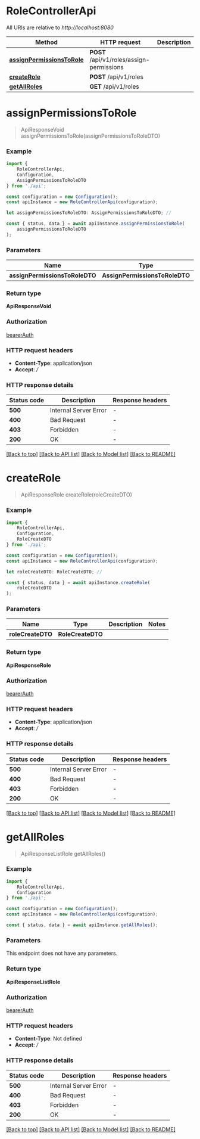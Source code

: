 # RoleControllerApi

All URIs are relative to *http://localhost:8080*

|Method | HTTP request | Description|
|------------- | ------------- | -------------|
|[**assignPermissionsToRole**](#assignpermissionstorole) | **POST** /api/v1/roles/assign-permissions | |
|[**createRole**](#createrole) | **POST** /api/v1/roles | |
|[**getAllRoles**](#getallroles) | **GET** /api/v1/roles | |

# **assignPermissionsToRole**
> ApiResponseVoid assignPermissionsToRole(assignPermissionsToRoleDTO)


### Example

```typescript
import {
    RoleControllerApi,
    Configuration,
    AssignPermissionsToRoleDTO
} from './api';

const configuration = new Configuration();
const apiInstance = new RoleControllerApi(configuration);

let assignPermissionsToRoleDTO: AssignPermissionsToRoleDTO; //

const { status, data } = await apiInstance.assignPermissionsToRole(
    assignPermissionsToRoleDTO
);
```

### Parameters

|Name | Type | Description  | Notes|
|------------- | ------------- | ------------- | -------------|
| **assignPermissionsToRoleDTO** | **AssignPermissionsToRoleDTO**|  | |


### Return type

**ApiResponseVoid**

### Authorization

[bearerAuth](../README.md#bearerAuth)

### HTTP request headers

 - **Content-Type**: application/json
 - **Accept**: */*


### HTTP response details
| Status code | Description | Response headers |
|-------------|-------------|------------------|
|**500** | Internal Server Error |  -  |
|**400** | Bad Request |  -  |
|**403** | Forbidden |  -  |
|**200** | OK |  -  |

[[Back to top]](#) [[Back to API list]](../README.md#documentation-for-api-endpoints) [[Back to Model list]](../README.md#documentation-for-models) [[Back to README]](../README.md)

# **createRole**
> ApiResponseRole createRole(roleCreateDTO)


### Example

```typescript
import {
    RoleControllerApi,
    Configuration,
    RoleCreateDTO
} from './api';

const configuration = new Configuration();
const apiInstance = new RoleControllerApi(configuration);

let roleCreateDTO: RoleCreateDTO; //

const { status, data } = await apiInstance.createRole(
    roleCreateDTO
);
```

### Parameters

|Name | Type | Description  | Notes|
|------------- | ------------- | ------------- | -------------|
| **roleCreateDTO** | **RoleCreateDTO**|  | |


### Return type

**ApiResponseRole**

### Authorization

[bearerAuth](../README.md#bearerAuth)

### HTTP request headers

 - **Content-Type**: application/json
 - **Accept**: */*


### HTTP response details
| Status code | Description | Response headers |
|-------------|-------------|------------------|
|**500** | Internal Server Error |  -  |
|**400** | Bad Request |  -  |
|**403** | Forbidden |  -  |
|**200** | OK |  -  |

[[Back to top]](#) [[Back to API list]](../README.md#documentation-for-api-endpoints) [[Back to Model list]](../README.md#documentation-for-models) [[Back to README]](../README.md)

# **getAllRoles**
> ApiResponseListRole getAllRoles()


### Example

```typescript
import {
    RoleControllerApi,
    Configuration
} from './api';

const configuration = new Configuration();
const apiInstance = new RoleControllerApi(configuration);

const { status, data } = await apiInstance.getAllRoles();
```

### Parameters
This endpoint does not have any parameters.


### Return type

**ApiResponseListRole**

### Authorization

[bearerAuth](../README.md#bearerAuth)

### HTTP request headers

 - **Content-Type**: Not defined
 - **Accept**: */*


### HTTP response details
| Status code | Description | Response headers |
|-------------|-------------|------------------|
|**500** | Internal Server Error |  -  |
|**400** | Bad Request |  -  |
|**403** | Forbidden |  -  |
|**200** | OK |  -  |

[[Back to top]](#) [[Back to API list]](../README.md#documentation-for-api-endpoints) [[Back to Model list]](../README.md#documentation-for-models) [[Back to README]](../README.md)

